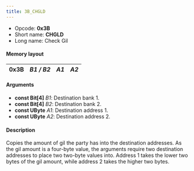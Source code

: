 ```yaml
---
title: 3B_CHGLD
---
```


-   Opcode: **0x3B**
-   Short name: **CHGLD**
-   Long name: Check Gil

#### Memory layout

| 0x3B | *B1 / B2* | *A1* | *A2* |
|------|-----------|------|------|

#### Arguments

-   **const Bit\[4\]** *B1*: Destination bank 1.
-   **const Bit\[4\]** *B2*: Destination bank 2.
-   **const UByte** *A1*: Destination address 1.
-   **const UByte** *A2*: Destination address 2.

#### Description

Copies the amount of gil the party has into the destination addresses. As the gil amount is a four-byte value, the arguments require two destination addresses to place two two-byte values into. Address 1 takes the lower two bytes of the gil amount, while address 2 takes the higher two bytes.

